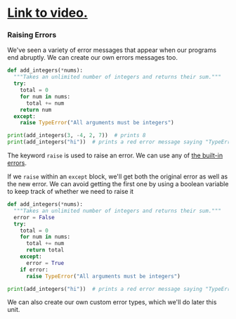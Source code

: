 # [Link to video.](https://www.youtube.com/watch?v=akBQ0t1e9x4&list=PLVD25niNi0Bkrelmc-dxdpMzITt5YTBsc&index=5)

### Raising Errors

We've seen a variety of error messages that appear when our programs end abruptly. We can create our own errors messages too.

```python
def add_integers(*nums):
  """Takes an unlimited number of integers and returns their sum."""
  try:
    total = 0
    for num in nums:
      total += num
    return num
  except:
    raise TypeError("All arguments must be integers")

print(add_integers(3, -4, 2, 7))  # prints 8
print(add_integers("hi"))  # prints a red error message saying "TypeError: All arguments must be integers"
```

The keyword `raise` is used to raise an error. We can use any of [the built-in errors](https://docs.python.org/3/library/exceptions.html).

If we `raise` within an `except` block, we'll get both the original error as well as the new error. We can avoid getting the first one by using a boolean variable to keep track of whether we need to raise it

```python
def add_integers(*nums):
  """Takes an unlimited number of integers and returns their sum."""
  error = False
  try:
    total = 0
    for num in nums:
      total += num
      return total
    except:
      error = True
    if error:
      raise TypeError("All arguments must be integers")

print(add_integers("hi"))  # prints a red error message saying "TypeError: All arguments must be integers."
```  

We can also create our own custom error types, which we'll do later this unit.

